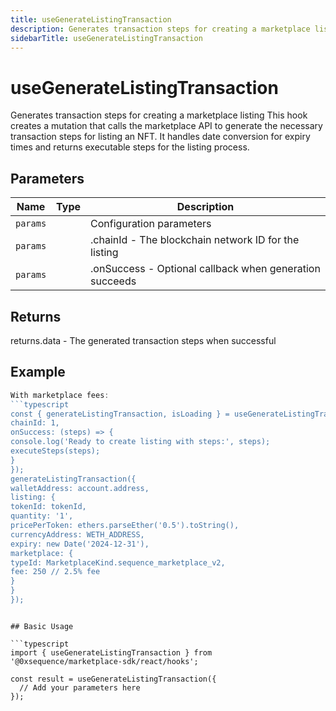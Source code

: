 ```yaml
---
title: useGenerateListingTransaction
description: Generates transaction steps for creating a marketplace listing This hook creates a mutation that calls the marketplace API to generate the necessary transaction steps for listing an NFT. It handles date conversion for expiry times and returns executable steps for the listing process.
sidebarTitle: useGenerateListingTransaction
---
```


# useGenerateListingTransaction

Generates transaction steps for creating a marketplace listing This hook creates a mutation that calls the marketplace API to generate the necessary transaction steps for listing an NFT. It handles date conversion for expiry times and returns executable steps for the listing process.

## Parameters

| Name | Type | Description |
|------|------|-------------|
| `params` |  | Configuration parameters |
| `params` |  | .chainId - The blockchain network ID for the listing |
| `params` |  | .onSuccess - Optional callback when generation succeeds |

## Returns

returns.data - The generated transaction steps when successful

## Example

```typescript
With marketplace fees:
```typescript
const { generateListingTransaction, isLoading } = useGenerateListingTransaction({
chainId: 1,
onSuccess: (steps) => {
console.log('Ready to create listing with steps:', steps);
executeSteps(steps);
}
});
generateListingTransaction({
walletAddress: account.address,
listing: {
tokenId: tokenId,
quantity: '1',
pricePerToken: ethers.parseEther('0.5').toString(),
currencyAddress: WETH_ADDRESS,
expiry: new Date('2024-12-31'),
marketplace: {
typeId: MarketplaceKind.sequence_marketplace_v2,
fee: 250 // 2.5% fee
}
}
});
```
```

## Basic Usage

```typescript
import { useGenerateListingTransaction } from '@0xsequence/marketplace-sdk/react/hooks';

const result = useGenerateListingTransaction({
  // Add your parameters here
});
```

